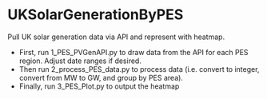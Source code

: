 # UKSolarGenerationByPES
Pull UK solar generation data via API and represent with heatmap. 

* First, run 1_PES_PVGenAPI.py to draw data from the API for each PES region. Adjust date ranges if desired. 
* Then run 2_process_PES_data.py to process data (i.e. convert to integer, convert from MW to GW, and group by PES area). 
* Finally, run 3_PES_Plot.py to output the heatmap
